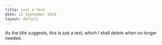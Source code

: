 ```yaml
---
title: just a test
date: 11 September 2023
layout: default
---
```

As the title suggests, this is just a test, which I shall delete when no longer needed.
